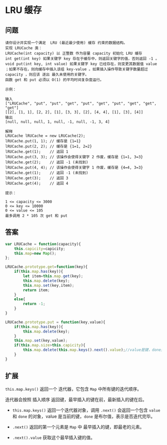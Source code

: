 # LRU 缓存
## 问题
```
请你设计并实现一个满足  LRU (最近最少使用) 缓存 约束的数据结构。
实现 LRUCache 类：
LRUCache(int capacity) 以 正整数 作为容量 capacity 初始化 LRU 缓存
int get(int key) 如果关键字 key 存在于缓存中，则返回关键字的值，否则返回 -1 。
void put(int key, int value) 如果关键字 key 已经存在，则变更其数据值 value ；如果不存在，则向缓存中插入该组 key-value 。如果插入操作导致关键字数量超过 capacity ，则应该 逐出 最久未使用的关键字。
函数 get 和 put 必须以 O(1) 的平均时间复杂度运行。

示例：

输入
["LRUCache", "put", "put", "get", "put", "get", "put", "get", "get", "get"]
[[2], [1, 1], [2, 2], [1], [3, 3], [2], [4, 4], [1], [3], [4]]
输出
[null, null, null, 1, null, -1, null, -1, 3, 4]

解释
LRUCache lRUCache = new LRUCache(2);
lRUCache.put(1, 1); // 缓存是 {1=1}
lRUCache.put(2, 2); // 缓存是 {1=1, 2=2}
lRUCache.get(1);    // 返回 1
lRUCache.put(3, 3); // 该操作会使得关键字 2 作废，缓存是 {1=1, 3=3}
lRUCache.get(2);    // 返回 -1 (未找到)
lRUCache.put(4, 4); // 该操作会使得关键字 1 作废，缓存是 {4=4, 3=3}
lRUCache.get(1);    // 返回 -1 (未找到)
lRUCache.get(3);    // 返回 3
lRUCache.get(4);    // 返回 4

提示：

1 <= capacity <= 3000
0 <= key <= 10000
0 <= value <= 105
最多调用 2 * 105 次 get 和 put
```
## 答案
```js
var LRUCache = function(capacity){
    this.capicity=capicity;
    this.map=new Map();
};

LRUCache.prototype.get=function(key){
    if(this.map.has(key)){
        let item=this.map.get(key);
        this.map.delete(key);
        this.map.set(key,item);
        return item;
    }
    else{
        return -1;
    }
}

LRUCache.prototype.put = function(key,value){
    if(this.map.has(key)){
        this.map.delete(key);
    }
    this.map.set(key,value);
    if(this.map.size>this.capicity){
        this.map.delete(this.map.keys().next().value);//value是键，done是布尔表示是否迭代完毕
    }
}
```
## 扩展

`this.map.keys()` 返回一个 迭代器，它包含 `Map` 中所有键的迭代顺序。

迭代器会按照 插入顺序 返回键，最早插入的键在前，最新插入的键在后。

- `this.map.keys()` 返回一个迭代器对象，调用 `.next()` 会返回一个包含 `value` 和 `done` 的对象，value 是当前的键，`done` 是布尔值，表示是否迭代完毕。

- `.next()` 返回的第一个元素是 `Map` 中 最早插入的键，即最老的元素。

- `.next().value` 获取这个最早插入键的值。